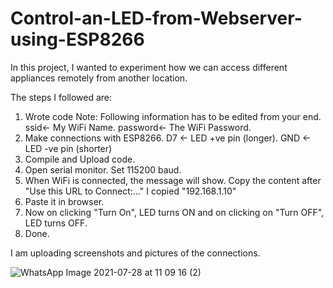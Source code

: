# Control-an-LED-from-Webserver-using-ESP8266

In this project, I wanted to experiment how we can access different appliances remotely from another location. 

The steps I followed are:
1. Wrote code
   Note: Following information has to be edited from your end. ssid<- My WiFi Name. password<- The WiFi Password.
2. Make connections with ESP8266. D7 <- LED +ve pin (longer). GND <- LED -ve pin (shorter)
3. Compile and Upload code. 
4. Open serial monitor. Set 115200 baud.
5. When WiFi is connected, the message will show. Copy the content after "Use this URL to Connect:..." I copied "192.168.1.10"
6. Paste it in browser. 
7. Now on clicking "Turn On", LED turns ON and on clicking on "Turn OFF", LED turns OFF.
8. Done.

I am uploading screenshots and pictures of the connections. 

![WhatsApp Image 2021-07-28 at 11 09 16 (2)](https://user-images.githubusercontent.com/80844300/127269835-0eb8326d-3573-45b5-b13e-4df7031c8794.jpeg)
